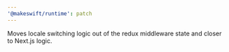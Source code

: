 ```yaml
---
'@makeswift/runtime': patch
---
```


Moves locale switching logic out of the redux middleware state and closer to Next.js logic.
